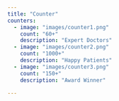 ```yaml
---
title: "Counter"
counters:
  - image: "images/counter1.png"
    count: "60+"
    description: "Expert Doctors"
  - image: "images/counter2.png"
    count: "1000+"
    description: "Happy Patients"
  - image: "images/counter3.png"
    count: "150+"
    description: "Award Winner"

---
```

